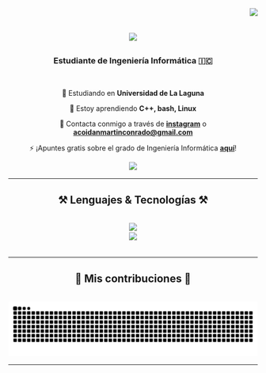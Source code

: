 <img align="right" src="https://visitor-badge.laobi.icu/badge?page_id=acoidaan.acoidaan" />

<h1 align="center">
    <img src="https://readme-typing-svg.herokuapp.com/?font=Righteous&size=35&center=true&vCenter=true&width=500&height=70&duration=4000&lines=acoidaan+%F0%9F%91%8B;+backend%20wannabe;" />
</h1>

<h3 align="center">Estudiante de Ingeniería Informática 🇮🇨</h3>

<br/>

<div align="center">
 
 🔭 Estudiando en **Universidad de La Laguna**
 
 🌱 Estoy aprendiendo **C++, bash, Linux**

💬 Contacta conmigo a través de **[instagram](https://instagram.com/acoidaan)** o **acoidanmartinconrado@gmail.com**

⚡ ¡Apuntes gratis sobre el grado de Ingeniería Informática **[aquí](https://wuolah.com/profile/acoidaan)**!

 </div>
 
<div align="center"> 
  <a href="mailto:acoidanmartinconrado@gmail.com">
    <img src="https://img.shields.io/badge/Gmail-333333?style=for-the-badge&logo=gmail&logoColor=red" />
  </a>
  <!-- <a href="https://linkedin.com/in/USERNAME_ID" target="_blank">
    <img src="https://img.shields.io/badge/LinkedIn-0077B5?style=for-the-badge&logo=linkedin&logoColor=white" target="_blank" />
  </a>
  <a href="https://USERNAME_ID.github.io" target="_blank">
     <img src="https://img.shields.io/badge/Portfolio-FF5722?style=for-the-badge&logo=todoist&logoColor=white" target="_blank" /> <!- sqlite, safari, google-chrome are other good icon options -->
  </a>
</div> 

 <hr/>
 
<h2 align="center">⚒️ Lenguajes & Tecnologías ⚒️</h2>
<br/>
<div align="center">
    <img src="https://skillicons.dev/icons?i=vscode,discord,premiere,photoshop"/><br>
    <img src="https://skillicons.dev/icons?i=bash,cpp,linux,obsidian"/><br>
</div>

<br/>
<hr/>

<div align="center">
  <h2>🐍 Mis contribuciones 🐍</h2>
  <br>
  <img alt="snake eating my contributions" src="https://raw.githubusercontent.com/acoidaan/acoidaan/output/github-contribution-grid-snake.svg" />
  <hr>  
  <br/><br/><br/>
</div>

<!-- <hr/> -->

<!-- <h2 align="center">⚡ Stats ⚡</h2>
<br>
<div align=center>
  <img width=390 src="https://github-readme-streak-stats-salesp07.vercel.app/?user=salesp07&count_private=true&theme=react&border_radius=10" alt="streak stats"/>
  <img width=390 src="https://github-readme-stats.vercel.app/api?username=salesp07&count_private=true&show_icons=true&theme=react&rank_icon=github&border_radius=10" alt="readme stats" />
  <br/>
  <img width=325 align="center" src="https://github-readme-stats-salesp07.vercel.app/api/top-langs/?username=salesp07&hide=HTML&langs_count=8&layout=compact&theme=react&border_radius=10&size_weight=0.5&count_weight=0.5&exclude_repo=github-readme-stats" alt="top langs" />
</div> -->

<!-- <br/><br/>

<hr/>

<br/>

<!-- <div align="center">
<a href='https://ko-fi.com/V7V4RAK9C' target='_blank'><img height='64' style='border:0px;height:64px;' src='https://storage.ko-fi.com/cdn/kofi1.png?v=3' border='0' alt='Buy Me a Coffee at ko-fi.com' /></a>
</div> -->

<!-- <br/> -->
